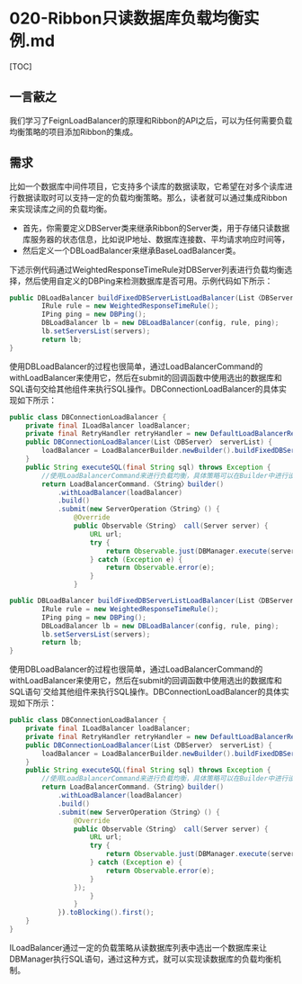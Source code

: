 # 020-Ribbon只读数据库负载均衡实例.md

[TOC]

## 一言蔽之

我们学习了FeignLoadBalancer的原理和Ribbon的API之后，可以为任何需要负载均衡策略的项目添加Ribbon的集成。

## 需求

比如一个数据库中间件项目，它支持多个读库的数据读取，它希望在对多个读库进行数据读取时可以支持一定的负载均衡策略。那么，读者就可以通过集成Ribbon来实现读库之间的负载均衡。

- 首先，你需要定义DBServer类来继承Ribbon的Server类，用于存储只读数据库服务器的状态信息，比如说IP地址、数据库连接数、平均请求响应时间等，
- 然后定义一个DBLoadBalancer来继承BaseLoadBalancer类。

下述示例代码通过WeightedResponseTimeRule对DBServer列表进行负载均衡选择，然后使用自定义的DBPing来检测数据库是否可用。示例代码如下所示：

```java
public DBLoadBalancer buildFixedDBServerListLoadBalancer(List〈DBServer〉 servers) {
        IRule rule = new WeightedResponseTimeRule();
        IPing ping = new DBPing();
        DBLoadBalancer lb = new DBLoadBalancer(config, rule, ping);
        lb.setServersList(servers);
        return lb;
}
```

使用DBLoadBalancer的过程也很简单，通过LoadBalancerCommand的withLoadBalancer来使用它，然后在submit的回调函数中使用选出的数据库和SQL语句交给其他组件来执行SQL操作。DBConnectionLoadBalancer的具体实现如下所示：

```java
public class DBConnectionLoadBalancer {
    private final ILoadBalancer loadBalancer;
    private final RetryHandler retryHandler = new DefaultLoadBalancerRetryHandler (0, 1, true);
    public DBConnectionLoadBalancer(List〈DBServer〉 serverList) {
        loadBalancer = LoadBalancerBuilder.newBuilder().buildFixedDBServerListLoadBalancer(serverList);
    }
    public String executeSQL(final String sql) throws Exception {
        //使用LoadBalancerCommand来进行负载均衡，具体策略可以在Builder中进行设置
        return LoadBalancerCommand.〈String〉builder()
            .withLoadBalancer(loadBalancer)
            .build()
            .submit(new ServerOperation〈String〉() {
                @Override
                public Observable〈String〉 call(Server server) {
                    URL url;
                    try {
                        return Observable.just(DBManager.execute(server, sql));
                    } catch (Exception e) {
                        return Observable.error(e);
                    }
                }
```

```java
public DBLoadBalancer buildFixedDBServerListLoadBalancer(List〈DBServer〉 servers) {
        IRule rule = new WeightedResponseTimeRule();
        IPing ping = new DBPing();
        DBLoadBalancer lb = new DBLoadBalancer(config, rule, ping);
        lb.setServersList(servers);
        return lb;
}
```

使用DBLoadBalancer的过程也很简单，通过LoadBalancerCommand的withLoadBalancer来使用它，然后在submit的回调函数中使用选出的数据库和SQL语句`交给其他组件来执行SQL操作。DBConnectionLoadBalancer的具体实现如下所示：

```java
public class DBConnectionLoadBalancer {
    private final ILoadBalancer loadBalancer;
    private final RetryHandler retryHandler = new DefaultLoadBalancerRetryHandler (0, 1, true);
    public DBConnectionLoadBalancer(List〈DBServer〉 serverList) {
        loadBalancer = LoadBalancerBuilder.newBuilder().buildFixedDBServerListLoadBalancer(serverList);
    }
    public String executeSQL(final String sql) throws Exception {
        //使用LoadBalancerCommand来进行负载均衡，具体策略可以在Builder中进行设置
        return LoadBalancerCommand.〈String〉builder()
            .withLoadBalancer(loadBalancer)
            .build()
            .submit(new ServerOperation〈String〉() {
                @Override
                public Observable〈String〉 call(Server server) {
                    URL url;
                    try {
                        return Observable.just(DBManager.execute(server, sql));
                    } catch (Exception e) {
                        return Observable.error(e);
                    }
                });
                    }
                }
            }).toBlocking().first();
    }
}
```

ILoadBalancer通过一定的负载策略从读数据库列表中选出一个数据库来让DBManager执行SQL语句，通过这种方式，就可以实现读数据库的负载均衡机制。